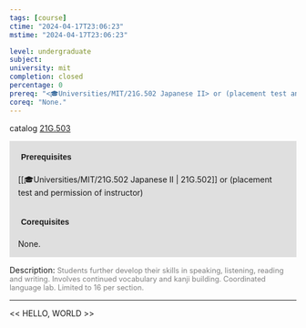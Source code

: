 ```yaml
---
tags: [course]
ctime: "2024-04-17T23:06:23"
mstime: "2024-04-17T23:06:23"

level: undergraduate
subject: 
university: mit
completion: closed
percentage: 0
prereq: "<🎓Universities/MIT/21G.502 Japanese II> or (placement test and permission of instructor)"
coreq: "None."
---
```


catalog [21G.503](http://student.mit.edu/catalog/m21Gf.html#21G.503)

<span style="display: block; padding: 15px; background-color: rgb(100, 100, 100, 0.2);"><font id="m_prereq2207_0" style="display: block; font-family: Arial, sans-serif; font-weight: bold; padding: 5px">Prerequisites</font><br><span id="prereq2207_0">[[🎓Universities/MIT/21G.502 Japanese II | 21G.502]] or (placement test and permission of instructor)</span></span>
<span style="display: block; padding: 15px; background-color: rgb(100, 100, 100, 0.2);"><font id="m_coreq2207_0" style="display: block; font-family: Arial, sans-serif; font-weight: bold; padding: 5px">Corequisites</font><br><span id="coreq2207_0">None.</span></span>

<font style="">Description:</font>
<font style="color: grey; font-size: 0.8rem;">Students further develop their skills in speaking, listening, reading and writing. Involves continued vocabulary and kanji building. Coordinated language lab. Limited to 16 per section.</font>



---

<< HELLO, WORLD >>
